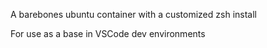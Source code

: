 A barebones ubuntu container with a customized zsh install

For use as a base in VSCode dev environments
